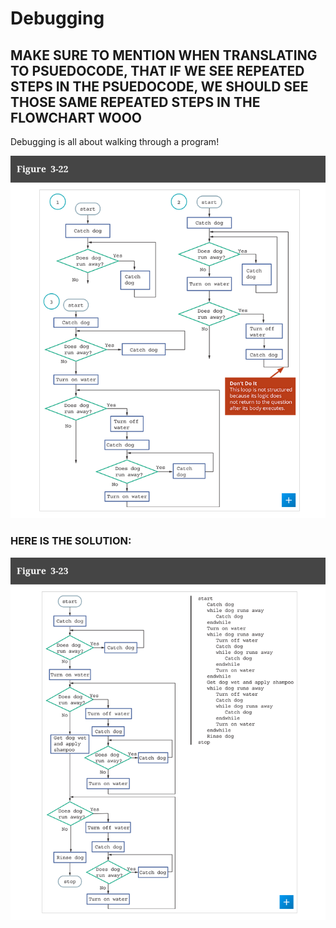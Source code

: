 # Debugging

## MAKE SURE TO MENTION WHEN TRANSLATING TO PSUEDOCODE, THAT IF WE SEE REPEATED STEPS IN THE PSUEDOCODE, WE SHOULD SEE THOSE SAME REPEATED STEPS IN THE FLOWCHART WOOO


Debugging is all about walking through a program!

![debugging_figure.png](assets/debugging_figure.png)


### HERE IS THE SOLUTION:

![the_fix.png](assets/the_fix.png)

